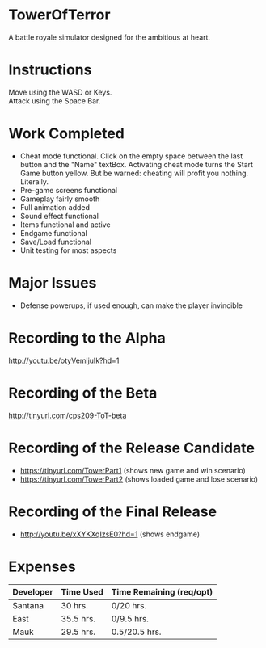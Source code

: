 # TowerOfTerror
A battle royale simulator designed for the ambitious at heart.

# Instructions
Move using the WASD or Keys.  
Attack using the Space Bar.

# Work Completed
* Cheat mode functional. Click on the empty space between the last button and the "Name" textBox. Activating cheat mode turns the Start Game button yellow. But be warned: cheating will profit you nothing. Literally. 
* Pre-game screens functional
* Gameplay fairly smooth
* Full animation added
* Sound effect functional
* Items functional and active
* Endgame functional
* Save/Load functional
* Unit testing for most aspects

# Major Issues
* Defense powerups, if used enough, can make the player invincible

# Recording to the Alpha
http://youtu.be/otyVemljuIk?hd=1

# Recording of the Beta
http://tinyurl.com/cps209-ToT-beta

# Recording of the Release Candidate
* https://tinyurl.com/TowerPart1 (shows new game and win scenario)
* https://tinyurl.com/TowerPart2 (shows loaded game and lose scenario)

# Recording of the Final Release
* http://youtu.be/xXYKXqIzsE0?hd=1 (shows endgame)

# Expenses

| Developer | Time Used | Time Remaining (req/opt) |
|-----------|-----------|----------------|
| Santana | 30 hrs. | 0/20 hrs. |
| East | 35.5 hrs. | 0/9.5 hrs. |
| Mauk | 29.5 hrs. | 0.5/20.5 hrs. |
